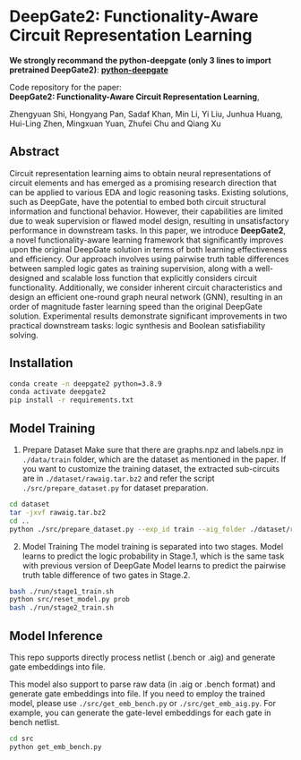 # DeepGate2: Functionality-Aware Circuit Representation Learning

**We strongly recommand the python-deepgate (only 3 lines to import pretrained DeepGate2)**: [**python-deepgate**](https://github.com/Ironprop-Stone/python-deepgate)

Code repository for the paper:  
**DeepGate2: Functionality-Aware Circuit Representation Learning**, 

Zhengyuan Shi, Hongyang Pan, Sadaf Khan, Min Li, Yi Liu, Junhua Huang, Hui-Ling Zhen, Mingxuan Yuan, Zhufei Chu and Qiang Xu

## Abstract 
Circuit representation learning aims to obtain neural representations of circuit elements and has emerged as a promising research direction that can be applied to various EDA and logic reasoning tasks. Existing solutions, such as DeepGate, have the potential to embed both circuit structural information and functional behavior. However, their capabilities are limited due to weak supervision or flawed model design, resulting in unsatisfactory performance in downstream tasks. In this paper, we introduce **DeepGate2**, a novel functionality-aware learning framework that significantly improves upon the original DeepGate solution in terms of both learning effectiveness and efficiency. Our approach involves using pairwise truth table differences between sampled logic gates as training supervision, along with a well-designed and scalable loss function that explicitly considers circuit functionality. Additionally, we consider inherent circuit characteristics and design an efficient one-round graph neural network (GNN), resulting in an order of magnitude faster learning speed than the original DeepGate solution. Experimental results demonstrate significant improvements in two practical downstream tasks: logic synthesis and Boolean satisfiability solving.

## Installation
```sh
conda create -n deepgate2 python=3.8.9
conda activate deepgate2
pip install -r requirements.txt
```

## Model Training 
1. Prepare Dataset
Make sure that there are graphs.npz and labels.npz in `./data/train` folder, which are the dataset as mentioned in the paper. 
If you want to customize the training dataset, the extracted sub-circuits are in `./dataset/rawaig.tar.bz2` and refer the script `./src/prepare_dataset.py` for dataset preparation. 
```sh
cd dataset
tar -jxvf rawaig.tar.bz2
cd ..
python ./src/prepare_dataset.py --exp_id train --aig_folder ./dataset/rawaig # Use the default settings 
```

2. Model Training
The model training is separated into two stages. 
Model learns to predict the logic probability in Stage.1, which is the same task with previous version of DeepGate
Model learns to predict the pairwise truth table difference of two gates in Stage.2. 
```sh
bash ./run/stage1_train.sh
python src/reset_model.py prob
bash ./run/stage2_train.sh
```
## Model Inference
This repo supports directly process netlist (.bench or .aig) and generate gate embeddings into file. 

This model also support to parse raw data (in .aig or .bench format) and generate gate embeddings into file. If you need to employ the trained model, please use `./src/get_emb_bench.py` or `./src/get_emb_aig.py`. 
For example, you can generate the gate-level embeddings for each gate in bench netlist. 
```sh
cd src
python get_emb_bench.py
```


